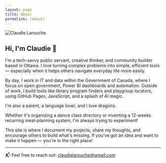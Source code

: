 ```yaml
---
layout: page
title: About
permalink: /about/
---
```


<link rel="stylesheet" href="{{ "/assets/css/custom.css" | relative_url }}">

![Claudie Larouche](https://claudielarouche.com/assets/img/claudie.png)

## Hi, I'm Claudie 👋

I'm a tech-savvy public servant, creative thinker, and community builder based in Ottawa. I love turning complex problems into simple, efficient tools — especially when it helps others navigate everyday life more easily.

By day, I work in IT and data within the Government of Canada, where I focus on open government, Power BI dashboards and automation. Outside of work, I build tools like library program finders and playgroup locators, using GitHub Pages, JavaScript, and a splash of AI magic.

I'm also a parent, a language lover, and I love dragons. 

Whether it's organizing a dance class directory or inventing a 12-weeks recurring meal-planning system, I'm always trying to experiment!

This site is where I document my projects, share my thoughts, and encourage others to build what's missing. If you've got an idea and want to make it happen — you're in the right place!

---

📬 Feel free to reach out: [claudielarouche@gmail.com](mailto:claudielarouche@gmail.com)